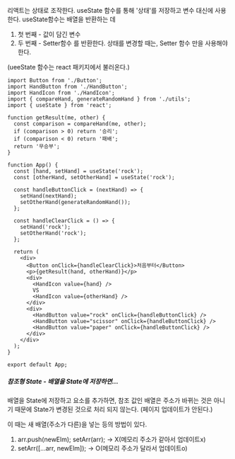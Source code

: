 리액트는 상태로 조작한다.
useState 함수를 통해 '상태'를 저장하고 변수 대신에 사용한다.
useState함수는 배열을 반환하는 데
1) 첫 번째 - 값이 담긴 변수
2) 두 번째 - Setter함수
를 반환한다.
상태를 변경할 때는, Setter 함수 만을 사용해야 한다.

(ueeState 함수는 react 패키지에서 불러온다.)

```JSX
import Button from './Button';
import HandButton from './HandButton';
import HandIcon from './HandIcon';
import { compareHand, generateRandomHand } from './utils';
import { useState } from 'react';

function getResult(me, other) {
  const comparison = compareHand(me, other);
  if (comparison > 0) return '승리';
  if (comparison < 0) return '패배';
  return '무승부';
}

function App() {
  const [hand, setHand] = useState('rock');
  const [otherHand, setOtherHand] = useState('rock');

  const handleButtonClick = (nextHand) => {
    setHand(nextHand);
    setOtherHand(generateRandomHand());
  };

  const handleClearClick = () => {
    setHand('rock');
    setOtherHand('rock');
  };

  return (
    <div>
      <Button onClick={handleClearClick}>처음부터</Button>
      <p>{getResult(hand, otherHand)}</p>
      <div>
        <HandIcon value={hand} />
        VS
        <HandIcon value={otherHand} />
      </div>
      <div>
        <HandButton value="rock" onClick={handleButtonClick} />
        <HandButton value="scissor" onClick={handleButtonClick} />
        <HandButton value="paper" onClick={handleButtonClick} />
      </div>
    </div>
  );
}

export default App;
```

##### 참조형 State - 배열을 State에 저장하면...

배열을  State에 저장하고 요소를 추가하면,
참조 값인 배열은 주소가 바뀌는 것은 아니기 때문에
 State가 변경된 것으로 처리 되지 않는다. (페이지 업데이트가 안된다.)

이 때는 새 배열(주소가 다른)을 넣는 등의 방법이 있다.

1) arr.push(newElm); setArr(arr); -> X(메모리 주소가 같아서 업데이트x)
2) setArr([...arr, newElm]); -> O(메모리 주소가 달라서 업데이트o)